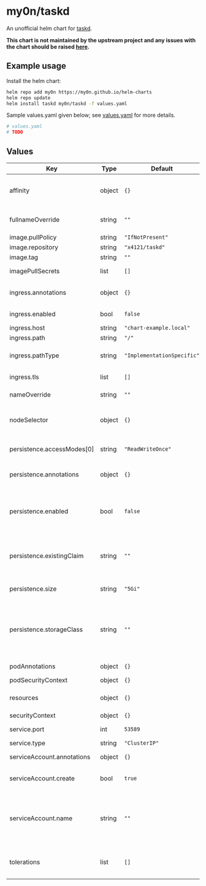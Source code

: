 # my0n/taskd

An unofficial helm chart for [taskd](https://github.com/GothenburgBitFactory/taskserver).

**This chart is not maintained by the upstream project and any issues with the chart should be raised [here](https://github.com/my0n/helm-charts/issues/new).**

## Example usage

Install the helm chart:

```sh
helm repo add my0n https://my0n.github.io/helm-charts
helm repo update
helm install taskd my0n/taskd -f values.yaml
```

Sample values.yaml given below; see [values.yaml](values.yaml) for more details.

```yaml
# values.yaml
# TODO
```

## Values

| Key | Type | Default | Description |
|-----|------|---------|-------------|
| affinity | object | `{}` | Defines affinity constraint rules. Read more about `affinity` [here](https://kubernetes.io/docs/concepts/scheduling-eviction/assign-pod-node/#affinity-and-anti-affinity). |
| fullnameOverride | string | `""` | Override for full name of generated resources. |
| image.pullPolicy | string | `"IfNotPresent"` | Image pull policy. |
| image.repository | string | `"x4121/taskd"` | Image repository. |
| image.tag | string | `""` | Image tag. |
| imagePullSecrets | list | `[]` | Secrets for pulling an image. |
| ingress.annotations | object | `{}` | Provide additional ingress annotations if needed. |
| ingress.enabled | bool | `false` | Enables or disables the ingress. |
| ingress.host | string | `"chart-example.local"` | Host address. |
| ingress.path | string | `"/"` | Path. |
| ingress.pathType | string | `"ImplementationSpecific"` | Ignored if not kubeVersion >= 1.18-0 |
| ingress.tls | list | `[]` | Configure TLS for the ingress. |
| nameOverride | string | `""` | Override for name of generated resources. |
| nodeSelector | object | `{}` | Defines node selection constraints. Read more about `nodeSelector` [here](https://kubernetes.io/docs/concepts/scheduling-eviction/assign-pod-node/#nodeselector). |
| persistence.accessModes[0] | string | `"ReadWriteOnce"` | Access mode for generated Persistent Volume Claim. |
| persistence.annotations | object | `{}` | Annotations for the generated Persistent Volume Claim. |
| persistence.enabled | bool | `false` | If enabled, a Persistent Volume Claim will either be created or used. If not enabled, taskd just uses an emptyDir. |
| persistence.existingClaim | string | `""` | Use an existing Persistent Volume Claim. If empty string (default), then a new one will be generated. |
| persistence.size | string | `"5Gi"` | The size of the generated Persistent Volume Claim. |
| persistence.storageClass | string | `""` | The storage class for the generated Persistent Volume Claim. If empty string (default), then the default provisioner will be used. |
| podAnnotations | object | `{}` | Annotations for the server pod. |
| podSecurityContext | object | `{}` | Pod security context. |
| resources | object | `{}` | Set the resource limits/requests for the pod. |
| securityContext | object | `{}` | Security context. |
| service.port | int | `53589` | The port for the service. |
| service.type | string | `"ClusterIP"` | The type of service. |
| serviceAccount.annotations | object | `{}` | Annotations to add to the service account. |
| serviceAccount.create | bool | `true` | Specifies whether a service account should be created. |
| serviceAccount.name | string | `""` | The name of the service account to use. If not set and `serviceAccount.create` is true, a name is generated using the fullname template. |
| tolerations | list | `[]` | Specify taint tolerations. Read more about `tolerations` [here](https://kubernetes.io/docs/concepts/scheduling-eviction/taint-and-toleration/). |
